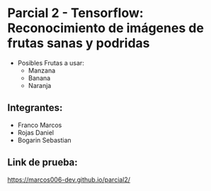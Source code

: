 # Parcial 2 - Tensorflow: Reconocimiento de imágenes de frutas sanas y podridas

- Posibles Frutas a usar:
  - Manzana
  - Banana
  - Naranja

## Integrantes:

- Franco Marcos
- Rojas Daniel
- Bogarin Sebastian

## Link de prueba:

https://marcos006-dev.github.io/parcial2/
